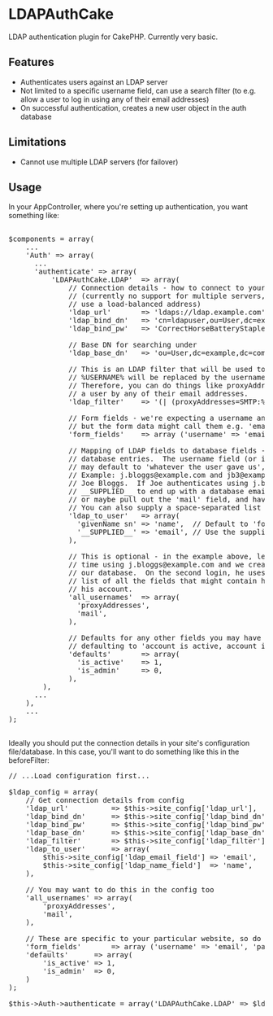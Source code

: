 LDAPAuthCake
============

LDAP authentication plugin for CakePHP.  Currently very basic.

Features
--------

* Authenticates users against an LDAP server
* Not limited to a specific username field, can use a search filter (to e.g. allow a user to log in using any of their email addresses)
* On successful authentication, creates a new user object in the auth database

Limitations
-----------

* Cannot use multiple LDAP servers (for failover)

Usage
-----

In your AppController, where you're setting up authentication, you want something like:

<pre lang="php">

$components = array(
    ...
    'Auth' => array(
      ...
      'authenticate' => array(
          'LDAPAuthCake.LDAP'  => array(
              // Connection details - how to connect to your LDAP server
              // (currently no support for multiple servers, so ideally
              // use a load-balanced address)
              'ldap_url'       => 'ldaps://ldap.example.com',
              'ldap_bind_dn'   => 'cn=ldapuser,ou=User,dc=example,dc=com',
              'ldap_bind_pw'   => 'CorrectHorseBatteryStaple',
              
              // Base DN for searching under
              'ldap_base_dn'   => 'ou=User,dc=example,dc=com',
              
              // This is an LDAP filter that will be used to look up user objects by username.
              // %USERNAME% will be replaced by the username entered by the user.
              // Therefore, you can do things like proxyAddresses lookup to find
              // a user by any of their email addresses.
              'ldap_filter'    => '(| (proxyAddresses=SMTP:%USERNAME%) (proxyAddresses=smtp:%USERNAME%) )',
              
              // Form fields - we're expecting a username and password,
              // but the form data might call them e.g. 'email' and 'password'
              'form_fields'    => array ('username' => 'email', 'password' => 'password'),
              
              // Mapping of LDAP fields to database fields - used when auto-creating
              // database entries.  The username field (or in this example, the email field)
              // may default to 'whatever the user gave us', rather than picking something from LDAP.
              // Example: j.bloggs@example.com and jb3@example.com are both email addresses for
              // Joe Bloggs.  If Joe authenticates using j.bloggs@example.com, you can either use
              // __SUPPLIED__ to end up with a database email field of 'j.bloggs@example.com',
              // or maybe pull out the 'mail' field, and have it use 'jb3@example.com'.
              // You can also supply a space-separated list of fields for e.g. the name.
              'ldap_to_user'   => array(
                'givenName sn' => 'name',  // Default to 'forename surname' format
                '__SUPPLIED__' => 'email', // Use the supplied email address
              ),
              
              // This is optional - in the example above, let's say Joe logged in for the first
              // time using j.bloggs@example.com and we created an account with that address in
              // our database.  On the second login, he uses jb3@example.com.  We need to have a
              // list of all the fields that might contain his email addresses, so we can find
              // his account.
              'all_usernames'  => array(
                'proxyAddresses',
                'mail',
              ),
              
              // Defaults for any other fields you may have in your database, e.g.
              // defaulting to 'account is active, account is not an admin'
              'defaults'       => array(
                'is_active'    => 1,
                'is_admin'     => 0,
              ),
        ),
      ...
    ),
    ...
);

</pre>

Ideally you should put the connection details in your site's configuration file/database. In this case,
you'll want to do something like this in the beforeFilter:

<pre lang="php">
// ...Load configuration first...

$ldap_config = array(
	// Get connection details from config
	'ldap_url'          => $this->site_config['ldap_url'],
	'ldap_bind_dn'      => $this->site_config['ldap_bind_dn'],
	'ldap_bind_pw'      => $this->site_config['ldap_bind_pw'],
	'ldap_base_dn'      => $this->site_config['ldap_base_dn'],
	'ldap_filter'       => $this->site_config['ldap_filter'],
	'ldap_to_user'      => array(
	    $this->site_config['ldap_email_field'] => 'email',
	    $this->site_config['ldap_name_field']  => 'name',
	),

	// You may want to do this in the config too
	'all_usernames' => array(
	    'proxyAddresses',
	    'mail',
	),

	// These are specific to your particular website, so do not really need to be in a config file
	'form_fields'       => array ('username' => 'email', 'password' => 'password'),
	'defaults'      => array(
	    'is_active' => 1,
	    'is_admin'  => 0,
	)
);

$this->Auth->authenticate = array('LDAPAuthCake.LDAP' => $ldap_config);

</pre>
